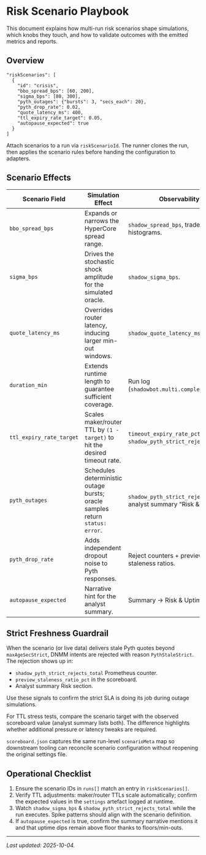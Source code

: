 # Risk Scenario Playbook

This document explains how multi-run risk scenarios shape simulations, which knobs they touch, and how to validate outcomes with the emitted metrics and reports.

## Overview

```
"riskScenarios": [
  {
    "id": "crisis",
    "bbo_spread_bps": [60, 200],
    "sigma_bps": [80, 300],
    "pyth_outages": {"bursts": 3, "secs_each": 20},
    "pyth_drop_rate": 0.02,
    "quote_latency_ms": 400,
    "ttl_expiry_rate_target": 0.05,
    "autopause_expected": true
  }
]
```

Attach scenarios to a run via `riskScenarioId`. The runner clones the run, then applies the scenario rules before handing the configuration to adapters.

## Scenario Effects

| Scenario Field | Simulation Effect | Observability |
| --- | --- | --- |
| `bbo_spread_bps` | Expands or narrows the HyperCore spread range. | `shadow_spread_bps`, trade slippage histograms. |
| `sigma_bps` | Drives the stochastic shock amplitude for the simulated oracle. | `shadow_sigma_bps`. |
| `quote_latency_ms` | Overrides router latency, inducing larger min-out windows. | `shadow_quote_latency_ms`. |
| `duration_min` | Extends runtime length to guarantee sufficient coverage. | Run log (`shadowbot.multi.completed`). |
| `ttl_expiry_rate_target` | Scales maker/router TTL by `(1 - target)` to hit the desired timeout rate. | `timeout_expiry_rate_pct`, `shadow_pyth_strict_rejects_total`. |
| `pyth_outages` | Schedules deterministic outage bursts; oracle samples return `status: error`. | `shadow_pyth_strict_rejects_total`, analyst summary “Risk & Uptime”. |
| `pyth_drop_rate` | Adds independent dropout noise to Pyth responses. | Reject counters + preview staleness ratios. |
| `autopause_expected` | Narrative hint for the analyst summary. | Summary -> Risk & Uptime section. |

## Strict Freshness Guardrail

When the scenario (or live data) delivers stale Pyth quotes beyond `maxAgeSecStrict`, DNMM intents are rejected with reason `PythStaleStrict`. The rejection shows up in:

- `shadow_pyth_strict_rejects_total` Prometheus counter.
- `preview_staleness_ratio_pct` in the scoreboard.
- Analyst summary Risk section.

Use these signals to confirm the strict SLA is doing its job during outage simulations.

For TTL stress tests, compare the scenario target with the observed scoreboard value (analyst summary lists both). The difference highlights whether additional pressure or latency tweaks are required.

`scoreboard.json` captures the same run-level `scenarioMeta` map so downstream tooling can reconcile scenario configuration without reopening the original settings file.

## Operational Checklist

1. Ensure the scenario IDs in `runs[]` match an entry in `riskScenarios[]`.
2. Verify TTL adjustments: maker/router TTLs scale automatically; confirm the expected values in the `settings` artefact logged at runtime.
3. Watch `shadow_sigma_bps` & `shadow_pyth_strict_rejects_total` while the run executes. Spike patterns should align with the scenario definition.
4. If `autopause_expected` is true, confirm the summary narrative mentions it and that uptime dips remain above floor thanks to floors/min-outs.

---

_Last updated: 2025-10-04._
